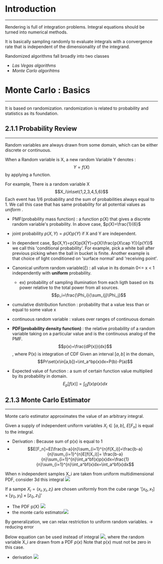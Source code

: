 
# Introduction
---

Rendering is full of integration problems.
Integral equations should be turned into numerical methods.

It is basically sampling randomly to evaluate integrals with a convergence rate that is independent of the dimensionality of the integrand.

Randomized algorithms fall broadly into two classes
- *Las Vegas algorithms*
- *Monte Carlo algorihtms*

# Monte Carlo : Basics
---
It is based on randomization.
randomization is related to probability and statistics as its foundation.

## 2.1.1 Probability Review
---
Random variables are always drawn from some domain, which can be either discrete or continuous.

When a Random variable is X, a new random Variable Y denotes :
$$Y=f(X)$$
by applying a function.

For example, There is a random variable X
$$X_i\in\set{1,2,3,4,5,6}$$
Each event has 1/6 probability and the sum of probabilities always equal to 1.
We call this case that has same probability for all potential values as *uniform* .

- PMF(probability mass function) : a function p(X) that gives a discrete random variable's probability.
	In above case, $p(X)=\frac{1}{6}$

- joint probability $p(X,Y)=p(X)p(Y)$ if X and Y are independent.
- In dependent case, $p(X,Y)=p(X)p(X|Y)=p(X)\frac{p(X\cap Y)}{p(Y)}$ 
	we call this 'conditional probability'.
	For example, pick a white ball after previous picking when the ball in bucket is finite.
	Another example is that choice of light conditioned on 'surface normal' and 'receiving point'.

- Canonical uniform random variable($\xi$) : all value in its domain 0<= x < 1 independently with **uniform** probability.
	- ex) probability of sampling illumination from each ligth based on its power relative to the total power from all sources.$$p_i=\frac{\Phi_i}{\sum_{j}\Phi_j}$$
- cumulative distribution function : probability that a value less than or equal to some value x
- continuous random variable : values over ranges of continuous domain
- **PDF(probability density function)** :
	the relative probability of a random variable taking on a particular value and is the continuous analog of the PMF. $$p(x)=\frac{dP(x)}{dx}$$, where P(x) is integration of CDF
	Given an interval $[a,b]$ in the domain, $$Pr\set{x\in[a,b]}=\int_a^bp(x)dx=P(b)-P(a)$$

- Expected value of function : a sum of certain function value multiplied by its probability in domain. $$E_p[f(x)]=\int_Df(x)p(x)dx$$


## 2.1.3 Monte Carlo Estimator
---
Monte carlo estimator approximates the value of an arbitrary integral.

Given a supply of independent uniform variables $X_i\in[a,b]$,
$E[F_n]$ is equal to the integral.
- Derivation : Because sum of p(x) is equal to 1
- $$E[F_n]=E[\frac{b-a}{n}\sum_{i=1}^{n}f(X_i)]=\frac{b-a}{n}\sum_{i=1}^{n}E[f(X_i)]= \frac{b-a}{n}\sum_{i=1}^{n}\int_a^bf(x)p(x)dx=\frac{1}{n}\sum_{i=1}^{n}\int_a^bf(x)dx=\int_a^bf(x)dx$$

When n independent samples X_i are taken from uniform multidimensional PDF, consider 3d this integral
![](../../../../images/Pasted%20image%2020240109090155.png)

If a sampe $X_i=(x_i,y_i,z_i)$ are chosen uniformly from the cube range '$[x_0, x_1]\times[y_0, y_1]\times[z_0, z_1]$'
- The PDF p(X) 
	![](../../../../images/Pasted%20image%2020240109090435.png)
- the monte carlo estimator![](../../../../images/Pasted%20image%2020240109090454.png)

By generalization, we can relax restriction to uniform random variables.
	-> reducing error

Below equation can be used instead of integral
![](../../../../images/Pasted%20image%2020240109090702.png),
where the random variable X_i are drawn from a PDF $p(x)$
Note that p(x) must not be zero in this case.

- derivation
![](../../../../images/Pasted%20image%2020240109090848.png)